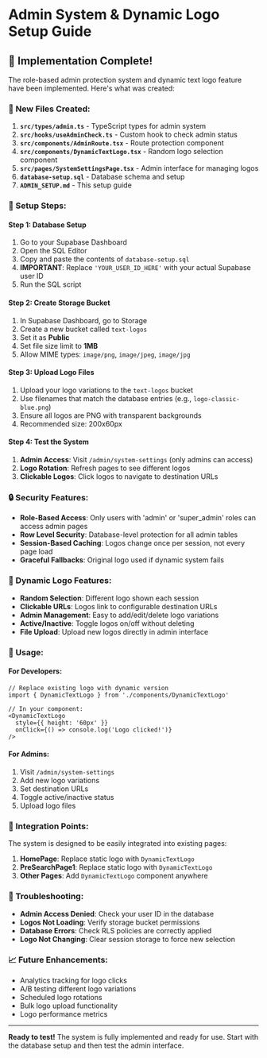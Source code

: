 # Admin System & Dynamic Logo Setup Guide

## 🚀 Implementation Complete!

The role-based admin protection system and dynamic text logo feature have been implemented. Here's what was created:

### **📁 New Files Created:**

1. **`src/types/admin.ts`** - TypeScript types for admin system
2. **`src/hooks/useAdminCheck.ts`** - Custom hook to check admin status
3. **`src/components/AdminRoute.tsx`** - Route protection component
4. **`src/components/DynamicTextLogo.tsx`** - Random logo selection component
5. **`src/pages/SystemSettingsPage.tsx`** - Admin interface for managing logos
6. **`database-setup.sql`** - Database schema and setup
7. **`ADMIN_SETUP.md`** - This setup guide

### **🔧 Setup Steps:**

#### **Step 1: Database Setup**
1. Go to your Supabase Dashboard
2. Open the SQL Editor
3. Copy and paste the contents of `database-setup.sql`
4. **IMPORTANT**: Replace `'YOUR_USER_ID_HERE'` with your actual Supabase user ID
5. Run the SQL script

#### **Step 2: Create Storage Bucket**
1. In Supabase Dashboard, go to Storage
2. Create a new bucket called `text-logos`
3. Set it as **Public**
4. Set file size limit to **1MB**
5. Allow MIME types: `image/png`, `image/jpeg`, `image/jpg`

#### **Step 3: Upload Logo Files**
1. Upload your logo variations to the `text-logos` bucket
2. Use filenames that match the database entries (e.g., `logo-classic-blue.png`)
3. Ensure all logos are PNG with transparent backgrounds
4. Recommended size: 200x60px

#### **Step 4: Test the System**
1. **Admin Access**: Visit `/admin/system-settings` (only admins can access)
2. **Logo Rotation**: Refresh pages to see different logos
3. **Clickable Logos**: Click logos to navigate to destination URLs

### **🔒 Security Features:**

- **Role-Based Access**: Only users with 'admin' or 'super_admin' roles can access admin pages
- **Row Level Security**: Database-level protection for all admin tables
- **Session-Based Caching**: Logos change once per session, not every page load
- **Graceful Fallbacks**: Original logo used if dynamic system fails

### **🎨 Dynamic Logo Features:**

- **Random Selection**: Different logo shown each session
- **Clickable URLs**: Logos link to configurable destination URLs
- **Admin Management**: Easy to add/edit/delete logo variations
- **Active/Inactive**: Toggle logos on/off without deleting
- **File Upload**: Upload new logos directly in admin interface

### **📱 Usage:**

#### **For Developers:**
```tsx
// Replace existing logo with dynamic version
import { DynamicTextLogo } from './components/DynamicTextLogo'

// In your component:
<DynamicTextLogo 
  style={{ height: '60px' }}
  onClick={() => console.log('Logo clicked!')}
/>
```

#### **For Admins:**
1. Visit `/admin/system-settings`
2. Add new logo variations
3. Set destination URLs
4. Toggle active/inactive status
5. Upload logo files

### **🔄 Integration Points:**

The system is designed to be easily integrated into existing pages:

1. **HomePage**: Replace static logo with `DynamicTextLogo`
2. **PreSearchPage1**: Replace static logo with `DynamicTextLogo`
3. **Other Pages**: Add `DynamicTextLogo` component anywhere

### **🚨 Troubleshooting:**

- **Admin Access Denied**: Check your user ID in the database
- **Logos Not Loading**: Verify storage bucket permissions
- **Database Errors**: Check RLS policies are correctly applied
- **Logo Not Changing**: Clear session storage to force new selection

### **📈 Future Enhancements:**

- Analytics tracking for logo clicks
- A/B testing different logo variations
- Scheduled logo rotations
- Bulk logo upload functionality
- Logo performance metrics

---

**Ready to test!** The system is fully implemented and ready for use. Start with the database setup and then test the admin interface. 